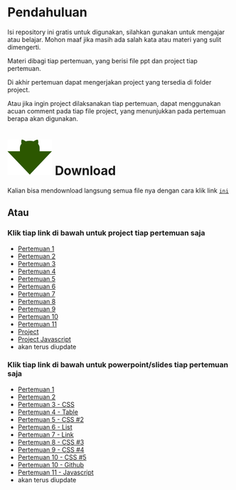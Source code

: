 Pendahuluan
===

Isi repository ini gratis untuk digunakan, silahkan gunakan untuk mengajar atau belajar. Mohon maaf jika masih ada salah kata atau materi yang sulit dimengerti. 

Materi dibagi tiap pertemuan, yang berisi file ppt dan project tiap pertemuan.

Di akhir pertemuan dapat mengerjakan project yang tersedia di folder project.

Atau jika ingin project dilaksanakan tiap pertemuan, dapat menggunakan acuan comment pada tiap file project, yang menunjukkan pada pertemuan berapa akan digunakan.


![Download](https://github.com/download-directory/download-directory.github.io/raw/main/logo.svg) Download
===
Kalian bisa mendownload langsung semua file nya dengan cara klik link [`ini`](https://github.com/pzyxo/lescoding/archive/refs/heads/main.zip)

Atau
---
### Klik tiap link di bawah untuk project tiap pertemuan saja

* [Pertemuan 1](https://download-directory.github.io/?url=https%3A%2F%2Fgithub.com%2Fpzyxo%2Flescoding%2Ftree%2Fmain%2FPertemuan%25201)
* [Pertemuan 2](https://download-directory.github.io/?url=https%3A%2F%2Fgithub.com%2Fpzyxo%2Flescoding%2Ftree%2Fmain%2FPertemuan%25202)
* [Pertemuan 3](https://download-directory.github.io/?url=https%3A%2F%2Fgithub.com%2Fpzyxo%2Flescoding%2Ftree%2Fmain%2FPertemuan%25203)
* [Pertemuan 4](https://download-directory.github.io/?url=https%3A%2F%2Fgithub.com%2Fpzyxo%2Flescoding%2Ftree%2Fmain%2FPertemuan%25204)
* [Pertemuan 5](https://download-directory.github.io/?url=https%3A%2F%2Fgithub.com%2Fpzyxo%2Flescoding%2Ftree%2Fmain%2FPertemuan%25205)
* [Pertemuan 6](https://download-directory.github.io/?url=https%3A%2F%2Fgithub.com%2Fpzyxo%2Flescoding%2Ftree%2Fmain%2FPertemuan%25206)
* [Pertemuan 7](https://download-directory.github.io/?url=https%3A%2F%2Fgithub.com%2Fpzyxo%2Flescoding%2Ftree%2Fmain%2FPertemuan%25207)
* [Pertemuan 8](https://download-directory.github.io/?url=https%3A%2F%2Fgithub.com%2Fpzyxo%2Flescoding%2Ftree%2Fmain%2FPertemuan%25208)
* [Pertemuan 9](https://download-directory.github.io/?url=https%3A%2F%2Fgithub.com%2Fpzyxo%2Flescoding%2Ftree%2Fmain%2FPertemuan%25209)
* [Pertemuan 10](https://download-directory.github.io/?url=https%3A%2F%2Fgithub.com%2Fpzyxo%2Flescoding%2Ftree%2Fmain%2FPertemuan%252010)
* [Pertemuan 11](https://download-directory.github.io/?url=https%3A%2F%2Fgithub.com%2Fpzyxo%2Flescoding%2Ftree%2Fmain%2FPertemuan%252011)
* [Project](https://download-directory.github.io/?url=https%3A%2F%2Fgithub.com%2Fpzyxo%2Flescoding%2Ftree%2Fmain%2FProject)
* [Project Javascript](https://download-directory.github.io/?url=https%3A%2F%2Fgithub.com%2Fpzyxo%2Flescoding%2Ftree%2Fmain%2FProject%20-%20Javascript)
* akan terus diupdate

### Klik tiap link di bawah untuk powerpoint/slides tiap pertemuan saja
* [Pertemuan 1](https://github.com/pzyxo/lescoding/raw/main/Pertemuan%201.pptx)
* [Pertemuan 2](https://github.com/pzyxo/lescoding/raw/main/Pertemuan%202.pptx)
* [Pertemuan 3 - CSS](https://github.com/pzyxo/lescoding/raw/main/Pertemuan%203%20-%20CSS.pptx)
* [Pertemuan 4 - Table](https://github.com/pzyxo/lescoding/raw/main/Pertemuan%204%20-%20Table.pptx)
* [Pertemuan 5 - CSS #2](https://github.com/pzyxo/lescoding/raw/main/Pertemuan%205%20-%20CSS%20#2.pptx)
* [Pertemuan 6 - List](https://github.com/pzyxo/lescoding/raw/main/Pertemuan%206%20-%20List.pptx)
* [Pertemuan 7 - Link](https://github.com/pzyxo/lescoding/raw/main/Pertemuan%207%20-%20Link.pptx)
* [Pertemuan 8 - CSS #3](https://github.com/pzyxo/lescoding/raw/main/Pertemuan%208%20-%20CSS%20%233.pptx)
* [Pertemuan 9 - CSS #4](https://github.com/pzyxo/lescoding/raw/main/Pertemuan%209%20-%20CSS%20%234.pptx)
* [Pertemuan 10 - CSS #5](https://github.com/pzyxo/lescoding/raw/main/Pertemuan%2010%20-%20CSS%20%235.pptx)
* [Pertemuan 10 - Github](https://github.com/pzyxo/lescoding/raw/main/Pertemuan%2010%20-%20Github.pptx)
* [Pertemuan 11 - Javascript](https://github.com/pzyxo/lescoding/raw/main/Pertemuan%2011%20-%20Javascript.pptx)
* akan terus diupdate



